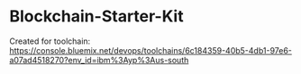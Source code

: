 # Blockchain-Starter-Kit
Created for toolchain: https://console.bluemix.net/devops/toolchains/6c184359-40b5-4db1-97e6-a07ad4518270?env_id=ibm%3Ayp%3Aus-south

